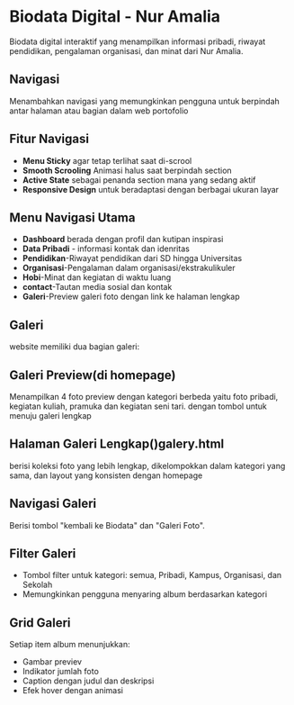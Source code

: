 # Biodata Digital - Nur Amalia

Biodata digital interaktif yang menampilkan informasi pribadi, riwayat pendidikan, pengalaman organisasi, dan minat dari Nur Amalia.

## Navigasi
 Menambahkan navigasi yang memungkinkan pengguna untuk berpindah antar halaman atau bagian dalam web portofolio 

## Fitur Navigasi
- **Menu Sticky** agar tetap terlihat saat di-scrool
- **Smooth Scrooling** Animasi halus saat berpindah section
- **Active State** sebagai penanda section mana yang sedang aktif
- **Responsive Design** untuk beradaptasi dengan berbagai ukuran layar

## Menu Navigasi Utama
- **Dashboard** berada dengan profil dan kutipan inspirasi
- **Data Pribadi** - informasi kontak dan idenritas
- **Pendidikan**-Riwayat pendidikan dari SD hingga Universitas
- **Organisasi**-Pengalaman dalam organisasi/ekstrakulikuler
- **Hobi**-Minat dan kegiatan di waktu luang
- **contact**-Tautan media sosial dan kontak
- **Galeri**-Preview galeri foto dengan link ke halaman lengkap

## Galeri
website memiliki dua bagian galeri:

## Galeri Preview(di homepage)
Menampilkan 4 foto preview dengan kategori berbeda yaitu foto pribadi, kegiatan kuliah, pramuka dan kegiatan seni tari. dengan tombol untuk menuju galeri lengkap

## Halaman Galeri Lengkap()galery.html
berisi koleksi foto yang lebih lengkap, dikelompokkan dalam kategori yang sama, dan layout yang konsisten dengan homepage

## Navigasi Galeri 
Berisi tombol "kembali ke Biodata" dan "Galeri Foto". 

## Filter Galeri
- Tombol filter untuk kategori: semua, Pribadi, Kampus, Organisasi, dan Sekolah
- Memungkinkan pengguna menyaring album berdasarkan kategori

## Grid Galeri
Setiap item album menunjukkan:
- Gambar previev
- Indikator jumlah foto
- Caption dengan judul dan deskripsi 
- Efek hover dengan animasi 